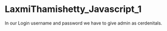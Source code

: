 # LaxmiThamishetty_Javascript_1

In our Login username and  password we have to give admin as cerdenitals.
